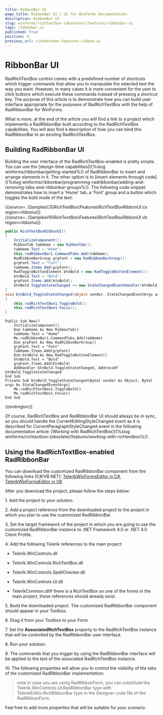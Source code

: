 ```yaml
---
title: RibbonBar UI
page_title: RibbonBar UI | UI for WinForms Documentation
description: RibbonBar UI
slug: winforms/richtextbox-(obsolete)/features/ribbonbar-ui
tags: ribbonbar,ui
published: True
position: 9
previous_url: richtextbox-features-ribbon-ui
---
```


# RibbonBar UI



RadRichTextBox control comes with a predefined number of shortcuts which trigger commands that allow you to manipulate the selected text the way you want. However, in many cases it is more convenient for the user to click buttons which execute these commands instead of pressing a shortcut key. The purpose of this article is to demonstrate how you can build user interface appropriate for the purposes of RadRichTextBox with the help of RadRibbonBar for WinForms.

What is more, at the end of the article you will find a link to a project which implements a RadRibbonBar built according to the RadRichTextBox capabilities. You will also find a description of how you can bind this RadRibbonBar to an existing RadRichTextBox.

## Building RadRibbonBar UI

Building the user interface of the RadRichTextBox-enabled is pretty simple. You can use the [design-time capabilities]({%slug winforms/ribbonbar/getting-started%}) of RadRibbonBar to insert and arrange elements in it. The other option is to [insert elements through code]({%slug winforms/ribbonbar/programming-radribbonbar/adding-and-removing-tabs-and-ribbonbar-groups%}). The following code snippet demonstrates how to insert a 'Home' tab, a 'Font' group and a button which toggles the bold mode of the text:

{{source=..\SamplesCS\RichTextBox\Features\RichTextBoxRibbonUI.cs region=ribbonui}} 
{{source=..\SamplesVB\RichTextBox\Features\RichTextBoxRibbonUI.vb region=ribbonui}} 

````C#
public RichTextBoxRibbonUI()
{
    InitializeComponent();
    RibbonTab tabHome = new RibbonTab();
    tabHome.Text = "Home";
    this.radRibbonBar1.CommandTabs.Add(tabHome);
    RadRibbonBarGroup grpFont = new RadRibbonBarGroup();
    grpFont.Text = "Font";
    tabHome.Items.Add(grpFont);
    RadToggleButtonElement btnBold = new RadToggleButtonElement();
    btnBold.Text = "Bold";
    grpFont.Items.Add(btnBold);
    btnBold.ToggleStateChanged += new StateChangedEventHandler(btnBold_ToggleStateChanged);
}
void btnBold_ToggleStateChanged(object sender, StateChangedEventArgs args)
{
    this.radRichTextBox1.ToggleBold();
    this.radRichTextBox1.Focus();
}

````
````VB.NET
Public Sub New()
    InitializeComponent()
    Dim tabHome As New RibbonTab()
    tabHome.Text = "Home"
    Me.radRibbonBar1.CommandTabs.Add(tabHome)
    Dim grpFont As New RadRibbonBarGroup()
    grpFont.Text = "Font"
    tabHome.Items.Add(grpFont)
    Dim btnBold As New RadToggleButtonElement()
    btnBold.Text = "Bold"
    grpFont.Items.Add(btnBold)
    AddHandler btnBold.ToggleStateChanged, AddressOf btnBold_ToggleStateChanged
End Sub
Private Sub btnBold_ToggleStateChanged(ByVal sender As Object, ByVal args As StateChangedEventArgs)
    Me.radRichTextBox1.ToggleBold()
    Me.radRichTextBox1.Focus()
End Sub

````

{{endregion}}

Of course, RadRichTextBox and RadRibbonBar UI should always be in sync, so you should handle the CurrentEditingStyleChanged event as it is described for CurrentParagraphStyleChanged event in the following documentation article: [Working with RadRichTextBox]({%slug winforms/richtextbox-(obsolete)/features/working-with-richtextbox%}).

## Using the RadRichTextBox-enabled RadRibbonBar

You can download the customized RadRibbonBar component from the following links (C#/VB.NET): [TelerikWinFormsEditor in C#](http://www.telerik.com/download/winforms/TelerikWinFormsEditorCS.zip),
[TelerikWinFormsEditor in VB](http://www.telerik.com/download/winforms/TelerikWinFormsEditorVB.zip)

After you download the project, please follow the steps below:

1\. Add the project to your solution.

2\. Add a project reference from the downloaded project to the project in which you plan  to use the customized RadRibbonBar.

3\. Set the target framework of the project in which you are going to use the customized RadRibbonBar instance to .NET Framework 4.0 or .NET 4.0 Client Profile.

4\. Add the following Telerik references to the main project:

* Telerik.WinControls.dll

* Telerik.WinControls.RichTextBox.dll

* Telerik.WinControls.SpellChecker.dll

* Telerik.WinControls.UI.dll

* TelerikCommon.dllIf there is a RichTextBox on one of the forms in the main project, these references should already exist.

5\. Build the downloaded project. The customized RadRibbonBar component should appear in your Toolbox.

6\. Drag it from your Toolbox to your Form.

7\. Set the __AssociatedRichTextBox__ property to the RadRichTextBox instance that will be controlled by the RadRibbonBar user interface.

8\. Run your solution.

9\. The commands that you trigger by using the RadRibbonBar interface will be applied to the text of the associated RadRichTextBox instance.

10\. The following properties will allow you to control the visibility of the tabs of the customized RadRibbonBar implementation:

>note In case you are using RadRibbonForm, you can substitute  the Telerik.WinControls.UI.RadRibbonBar type with TelerikEditor.RichRibbonBar type in the Designer code file of the RadRibbonForm.
>

Feel free to add more properties that will be suitable for your scenario.
